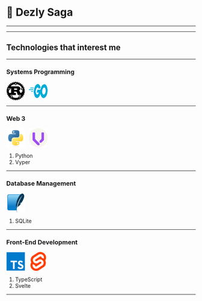 # 🎒 Dezly Saga 
___

<!-- <img src="./dezly_saga.gif" width="300" height="200" /> -->

___
## Technologies that interest me

___
### Systems Programming

<div style="display: flex; align-items: center; justify-content: flex-start; gap: 10px;">
    <img src="./00-tech-logos/rust.png" width="50" height="50" alt="Rust Logo" />
    <img src="./00-tech-logos/go.png" width="50" height="50" alt="Go Logo" />
</div>

___
### Web 3

<div style="display: flex; align-items: center; justify-content: flex-start; gap: 10px;">
    <img src="./00-tech-logos/python.png" width="50" height="50" alt="Python Logo" />
    <img src="./00-tech-logos/vyper.png" width="50" height="50" alt="Vyper Logo" />
</div>

1. Python
2. Vyper

___
### Database Management

<div style="display: flex; align-items: center; justify-content: flex-start; gap: 10px;">
    <img src="./00-tech-logos/sqlite.png" width="50" height="50" alt="SQLite Logo" />
</div>

1. SQLite

___
### Front-End Development 

<div style="display: flex; align-items: center; justify-content: flex-start; gap: 10px;">
        <img src="./00-tech-logos/typescript.png" width="50" height="50" alt="TypeScript Logo" />
        <img src="./00-tech-logos/svelte.png" width="50" height="50" alt="Svelte Logo" />
</div>

1. TypeScript 
2. Svelte

___
